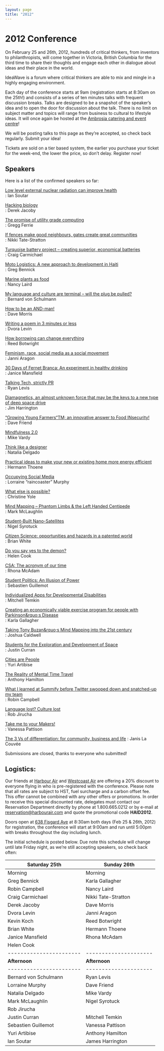 ```yaml
---
layout: page
title: "2012"
---
```


# 2012 Conference

On February 25 and 26th, 2012, hundreds of critical thinkers, from inventors to philanthropists, will come together in Victoria, British Columbia for the third time to share their thoughts and engage each other in dialogue about ideas and their place in the world.

IdeaWave is a forum where critical thinkers are able to mix and mingle in a highly engaging environment.

Each day of the conference starts at 9am (registration starts at 8:30am on the 25th!) and consists of a series of  ten minutes talks with frequent discussion breaks. Talks are designed to be a snapshot of the speaker’s idea and to open the door for discussion about the talk. There is no limit on subject matter and topics will range from business to cultural to lifestyle ideas. It will once again be hosted at the [Ambrosia catering and event centre](http://www.ambrosiacatering.ca/ambrosia_conference_centre_contact.shtml)!

We will be posting talks to this page as they’re accepted, so check back regularly. Submit your idea!

Tickets are sold on a tier based system, the earlier you purchase your ticket for the week-end, the lower the price, so don’t delay. Register now!

## Speakers

Here is a list of the confirmed speakers so far:

[Low level external nuclear radiation can improve health](https://www.ideawave.ca/2012-conference/low-level-external-nuclear-radiation-can-improve-health/)  
: Ian Soutar

[Hacking biology](https://www.ideawave.ca/2012-conference/hacking-biology/)  
: Derek Jacoby

[The promise of utility grade computing](https://www.ideawave.ca/2012-conference/the-promise-of-utility-grade-computing/)  
: Gregg Ferrie

[If fences make good neighbours, gates create great communities](https://www.ideawave.ca/2012-conference/if-fences-make-good-neighbours-gates-create-great-communities/)  
: Nikki Tate-Stratton

[Turquoise battery project – creating superior, economical batteries](https://www.ideawave.ca/2012-conference/turquoise-battery-project-creating-superior-economical-batteries/)  
: Craig Carmichael

[Moto Logistics: A new approach to development in Haiti](https://www.ideawave.ca/2012-conference/moto-logistics-a-new-approach-to-development-in-haiti/)  
: Greg Bennick

[Marine plants as food](https://www.ideawave.ca/2012-conference/marine-plants-as-food/)  
: Nancy Laird

[My language and culture are terminal – will the plug be pulled?](https://www.ideawave.ca/2012-conference/my-language-and-culture-are-terminal-will-the-plug-be-pulled/)  
: Bernard von Schulmann

[How to be an AND-man!](https://www.ideawave.ca/2012-conference/how-to-be-an-and-man/)  
: Dave Morris

[Writing a poem in 3 minutes or less](https://www.ideawave.ca/2012-conference/writing-a-poem-in-3-minutes-or-less/)  
: Dvora Levin

[How borrowing can change everything](https://www.ideawave.ca/2012-conference/how-borrowing-can-change-everything/)  
: Reed Botwright

[Feminism, race, social media as a social movement](https://www.ideawave.ca/2012-conference/feminism-race-social-media-as-a-social-movement/)  
: Janni Aragon

[30 Days of Fernet Branca: An experiment in healthy drinking](https://www.ideawave.ca/2012-conference/30-days-of-fernet-branca-an-experiment-in-healthy-drinking/)  
: Janice Mansfield

[Talking Tech, strictly PR](https://www.ideawave.ca/2012-conference/talking-tech-strictly-pr/)  
: Ryan Levis

[Diamagnetics, an almost unknown force that may be the keys to a new type of deep space drive](https://www.ideawave.ca/2012-conference/diamagnetics-an-almost-unknown-force-that-may-be-the-keys-to-a-new-type-of-deep-space-drive/)  
: Jim Harrington

[&ldquo;Growing Young Farmers&ldquo;TM; an innovative answer to Food INsecurity! ](https://www.ideawave.ca/2012-conference/growing-young-farmerstm-an-innovative-answer-to-food-insecurity/)  
: Dave Friend

[Mindfulness 2.0](https://www.ideawave.ca/2012-conference/mindfulness-2-0/)  
: Mike Vardy

[Think like a designer](https://www.ideawave.ca/2012-conference/think-like-a-designer/)  
: Natalia Delgado

[Practical ideas to make your new or existing home more energy efficient](https://www.ideawave.ca/2012-conference/practical-ideas-to-make-your-new-or-existing-home-more-energy-efficient/)  
: Hermann Thoene

[Occupying Social Media](https://www.ideawave.ca/2012-conference/occupying-social-media/)  
: Lorraine &ldquo;raincoaster&rdquo; Murphy

[What else is possible?](https://www.ideawave.ca/2012-conference/what-else-is-possible/)  
: Christine Yole

[Mind Mapping – Phantom Limbs & the Left Handed Centipede](https://www.ideawave.ca/2012-conference/mind-mapping-phantom-limbs-the-left-handed-centipede/)  
: Mark McLaughlin

[Student-Built Nano-Satellites](https://www.ideawave.ca/2012-conference/student-built-nano-satellites/)  
: Nigel Syrotuck

[Citizen Science: opportunities and hazards in a patented world](https://www.ideawave.ca/2012-conference/citizen-science-opportunities-and-hazards-in-a-patented-world/)  
: Brian White

[Do you say yes to the demon?](https://www.ideawave.ca/2012-conference/do-you-say-yes-to-the-demon/)  
: Helen Cook

[CSA: The acronym of our time](https://www.ideawave.ca/2012-conference/csa-the-acronym-of-our-time/)  
: Rhona McAdam

[Student Politics: An Illusion of Power](https://www.ideawave.ca/2012-conference/student-politics-an-illusion-of-power/)  
: Sebastien Guillemot

[Individualized Apps for Developmental Disabilities](https://www.ideawave.ca/2012-conference/individualized-apps-for-developmental-disabilities/)  
: Mitchell Temkin

[Creating an economically viable exercise program for people with Parkinson&rquo;s Disease](https://www.ideawave.ca/2012-conference/creating-an-economically-viable-exercise-program-for-people-with-parkinsons-disease/)  
: Karla Gallagher

[Taking Tony Buzan&rquo;s Mind Mapping into the 21st century](https://www.ideawave.ca/2012-conference/taking-tony-buzans-mind-mapping-into-the-21st-century/)  
: Joshua Caldwell

[Students for the Exploration and Development of Space](https://www.ideawave.ca/2012-conference/students-for-the-exploration-and-development-of-space/)  
: Justin Curran

[Cities are People](https://www.ideawave.ca/2012-conference/cities-are-people/)  
: Yuri Artibise

[The Reality of Mental Time Travel](https://www.ideawave.ca/2012-conference/the-reality-of-mental-timetravel/)  
: Anthony Hamilton

[What I learned at Summify before Twitter swooped down and snatched-up my team](https://www.ideawave.ca/2012-conference/what-i-learned-at-summify-before-twitter-swooped-down-and-snatched-up-my-team/)  
: Robin Campbell

[Language lost? Culture lost](https://www.ideawave.ca/2012-conference/language-lost-culture-lost/)  
: Rob Jirucha

[Take me to your Makers!](https://www.ideawave.ca/2012-conference/take-me-to-your-makers/)  
: Vanessa Pattison

[The 3 Vs of differentiation: for community, business and life](https://www.ideawave.ca/2012-conference/the-3-vs-of-differentiation-for-community-business-and-life/)
: Janis La Couvée

Submissions are closed, thanks to everyone who submitted!

## Logistics:

Our friends at [Harbour Air](http://www.harbourair.com/) and [Westcoast Air](http://www.westcoastair.com/) are offering a 20% discount to everyone flying in who is pre-registered with the conference. Please note that all rates are subject to HST, fuel surcharge and a carbon offset fee. This offer cannot be combined with any other offers or promotions. In order to receive this special discounted rate, delegates must contact our Reservation Department directly by phone at 1.800.665.0212 or by e-mail at [reservation@harbourair.com](mailto:reservation@harbourair.com ) and quote the promotional code **HAID2012**.

Doors open at [638 Fisgard Ave](http://www.ambrosiacatering.ca/ambrosia_conference_centre_contact.shtml) at 8:30am both days (Feb 25 & 26th, 2012) for registration, the conference will start at 9:00am and run until 5:00pm with breaks throughout the day including lunch.

The initial schedule is posted below. Due note this schedule will change until late Friday night, as we’re still accepting speakers, so check back often:

 Saturday 25th         | Sunday 26th         
-----------------------|---------------------
 Morning               | Morning             
 Greg Bennick          | Karla Gallagher     
 Robin Campbell        | Nancy Laird         
 Craig Carmichael      | Nikki Tate-Stratton 
 Derek Jacoby          | Dave Morris         
 Dvora Levin           | Janni Aragon        
 Kevin Koch            | Reed Botwright      
 Brian White           | Hermann Thoene      
 Janice Mansfield      | Rhona McAdam        
 Helen Cook            |                     
-----------------------|---------------------
 **Afternoon**         | **Afternoon**
-----------------------|---------------------
 Bernard von Schulmann | Ryan Levis          
 Lorraine Murphy       | Dave Friend         
 Natalia Delgado       | Mike Vardy          
 Mark McLaughlin       | Nigel Syrotuck      
 Rob Jirucha           |                     
 Justin Curran         | Mitchell Temkin     
 Sebastien Guillemot   | Vanessa Pattison    
 Yuri Artibise         | Anthony Hamilton    
 Ian Soutar            | James Harrington    

